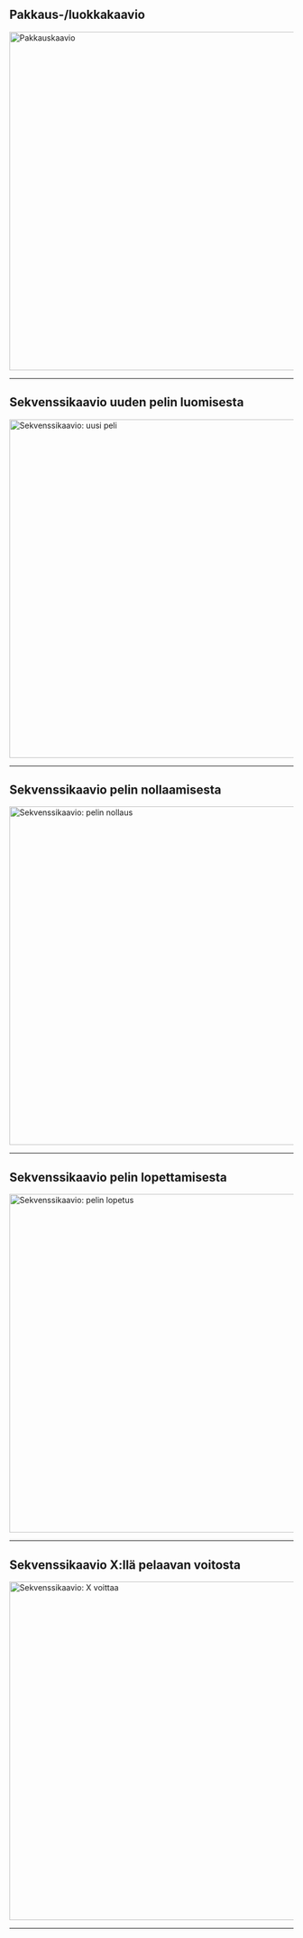 ## Pakkaus-/luokkakaavio

<img src="https://user-images.githubusercontent.com/46410240/78977264-8512e780-7b20-11ea-8949-bf8bbabcee9f.png" alt="Pakkauskaavio" width="600" >

***

## Sekvenssikaavio uuden pelin luomisesta

<img src="https://user-images.githubusercontent.com/46410240/78936214-d090ab80-7ab6-11ea-94aa-439600a74868.png" alt="Sekvenssikaavio: uusi peli" width="600" >

***

## Sekvenssikaavio pelin nollaamisesta

<img src="https://user-images.githubusercontent.com/46410240/78936249-e3a37b80-7ab6-11ea-83f0-9771d029ca6c.png" alt="Sekvenssikaavio: pelin nollaus" width="600" >

***

## Sekvenssikaavio pelin lopettamisesta

<img src="https://user-images.githubusercontent.com/46410240/78936312-0766c180-7ab7-11ea-836c-95424a13ccc2.png" alt="Sekvenssikaavio: pelin lopetus" width="600" >

***

## Sekvenssikaavio X:llä pelaavan voitosta

<img src="https://user-images.githubusercontent.com/46410240/78936358-16e60a80-7ab7-11ea-91d3-13228d32887c.png" alt="Sekvenssikaavio: X voittaa" width="600" >

***



